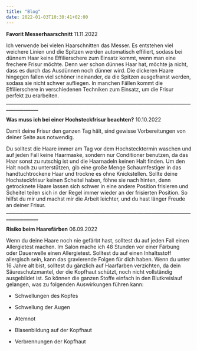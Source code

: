 ```yaml
---
title: "Blog"
date: 2022-01-03T10:30:41+02:00
---
```

**Favorit Messerhaarschnitt**
11.11.2022

Ich verwende bei vielen Haarschnitten das Messer.
Es entstehen viel weichere Linien und die Spitzen werden automatisch effiliert, sodass bei dünnem Haar keine Effilierschere zum Einsatz kommt, wenn man eine frechere Frisur möchte. Denn wer schon dünnes Haar hat, möchte ja nicht, dass es durch das Ausdünnen noch dünner wird. Die dickeren Haare hingegen fallen viel schöner ineinander, da die Spitzen ausgefranst werden, sodass sie nicht schwer aufliegen. In manchen Fällen kommt die Effilierschere in verschiedenen Techniken zum Einsatz, um die Frisur perfekt zu erarbeiten.
**________________________________________________________________________________________**

**Was muss ich bei einer Hochsteckfrisur beachten?**
10.10.2022

Damit deine Frisur den ganzen Tag hält, sind gewisse Vorbereitungen von deiner Seite aus notwendig.

Du solltest die Haare immer am Tag vor dem Hochstecktermin waschen und auf jeden Fall keine Haarmaske, sondern nur Conditioner benutzen, da das Haar sonst zu rutschig ist und die Haarnadeln keinen Halt finden. Um den Halt noch zu unterstützen, gib eine große Menge Schaumfestiger in das handtuchtrockene Haar und trockne es ohne Knickstellen. Sollte deine Hochsteckfrisur keinen Scheitel haben, föhne sie nach hinten, denn getrocknete Haare lassen sich schwer in eine andere Position frisieren und Scheitel teilen sich in der Regel immer wieder an der frisierten Position. So hilfst du mir und machst mir die Arbeit leichter, und du hast länger Freude an deiner Frisur.
**________________________________________________________________________________________**

**Risiko beim Haarefärben**
06.09.2022

Wenn du deine Haare noch nie gefärbt hast, solltest du auf jeden Fall einen Allergietest machen.
Im Salon mache ich 48 Stunden vor einer Färbung oder Dauerwelle einen Allergietest. Solltest du auf einen Inhaltsstoff allergisch sein, kann das gravierende Folgen für dich haben. Wenn du unter 16 Jahre alt bist, solltest du gänzlich auf Haarfarben verzichten, da dein Säureschutzmantel, der die Kopfhaut schützt, noch nicht vollständig ausgebildet ist. So können die ganzen Stoffe einfach in den Blutkreislauf gelangen, was zu folgenden Auswirkungen führen kann:

- Schwellungen des Kopfes

- Schwellung der Augen

- Atemnot

- Blasenbildung auf der Kopfhaut

- Verbrennungen der Kopfhaut 
